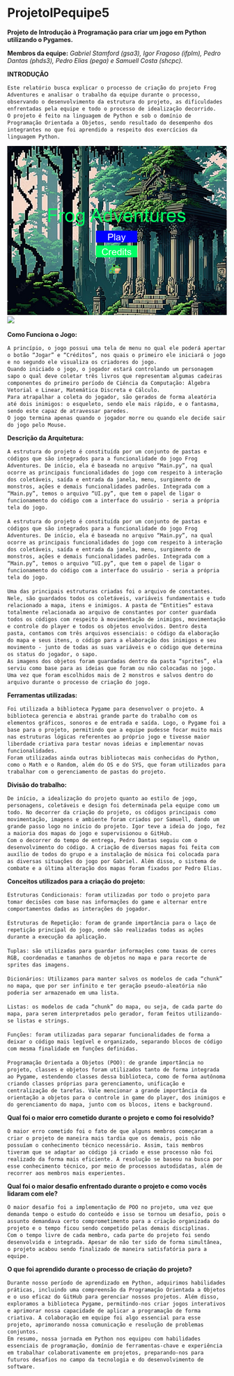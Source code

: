 # ProjetoIPequipe5
**Projeto de Introdução à Programação para criar um jogo em Python utilizando o Pygames.**

**Membros da equipe:** *Gabriel Stamford (gsa3), Igor Fragoso (ifplm), Pedro Dantas (phds3), Pedro Elias (pega) e Samuell Costa (shcpc).*


**INTRODUÇÃO**

	Este relatório busca explicar o processo de criação do projeto Frog Adventures e analisar o trabalho da equipe durante o processo, observando o desenvolvimento da estrutura do projeto, as dificuldades enfrentadas pela equipe e todo o processo de idealização decorrido.
	O projeto é feito na linguagem de Python e sob o domínio de Programação Orientada a Objetos, sendo resultado do desempenho dos integrantes no que foi aprendido a respeito dos exercícios da linguagem Python.

<img src="/sprites/foto_jogo.png">

<img src="/sprites/foto2_jogo.png">


**Como Funciona o Jogo:**



	A princípio, o jogo possui uma tela de menu no qual ele poderá apertar o botão “Jogar” e “Créditos”, nos quais o primeiro ele iniciará o jogo e no segundo ele visualiza os criadores do jogo.
	Quando iniciado o jogo, o jogador estará controlando um personagem sapo o qual deve coletar três livros que representam algumas cadeiras componentes do primeiro período de Ciência da Computação: Álgebra Vetorial e Linear, Matemática Discreta e Cálculo.
	Para atrapalhar a coleta do jogador, são gerados de forma aleatória até dois inimigos: o esqueleto, sendo ele mais rápido, e o fantasma, sendo este capaz de atravessar paredes.
	O jogo termina apenas quando o jogador morre ou quando ele decide sair do jogo pelo Mouse.

**Descrição da Arquitetura:**

    A estrutura do projeto é constituída por um conjunto de pastas e códigos que são integrados para a funcionalidade do jogo Frog Adventures. De início, ela é baseada no arquivo “Main.py”, na qual ocorre as principais funcionalidades do jogo com respeito à interação dos coletáveis, saída e entrada da janela, menu, surgimento de monstros, ações e demais funcionalidades padrões. Integrada com a “Main.py”, temos o arquivo “UI.py”, que tem o papel de ligar o funcionamento do código com a interface do usuário - seria a própria tela do jogo.

	A estrutura do projeto é constituída por um conjunto de pastas e códigos que são integrados para a funcionalidade do jogo Frog Adventures. De início, ela é baseada no arquivo “Main.py”, na qual ocorre as principais funcionalidades do jogo com respeito à interação dos coletáveis, saída e entrada da janela, menu, surgimento de monstros, ações e demais funcionalidades padrões. Integrada com a “Main.py”, temos o arquivo “UI.py”, que tem o papel de ligar o funcionamento do código com a interface do usuário - seria a própria tela do jogo.

	Uma das principais estruturas criadas foi o arquivo de constantes. Nele, são guardados todos os coletáveis, variáveis fundamentais e tudo relacionado a mapa, itens e inimigos. A pasta de “Entities” estava totalmente relacionada ao arquivo de constantes por conter guardada todos os códigos com respeito à movimentação de inimigos, movimentação e controle do player e todos os objetos envolvidos. Dentro desta pasta, contamos com três arquivos essenciais: o código da elaboração do mapa e seus itens, o código para a elaboração dos inimigos e seu movimento - junto de todas as suas variáveis e o código que determina os status do jogador, o sapo.
	As imagens dos objetos foram guardadas dentro da pasta “sprites”, ela serviu como base para as ideias que foram ou não colocadas no jogo. Uma vez que foram escolhidos mais de 2 monstros e salvos dentro do arquivo durante o processo de criação do jogo.

**Ferramentas utilizadas:**

    Foi utilizada a biblioteca Pygame para desenvolver o projeto. A biblioteca gerencia e abstrai grande parte do trabalho com os elementos gráficos, sonoros e de entrada e saída. Logo, o Pygame foi a base para o projeto, permitindo que a equipe pudesse focar muito mais nas estruturas lógicas referentes ao próprio jogo e tivesse maior liberdade criativa para testar novas ideias e implementar novas funcionalidades.
    Foram utilizadas ainda outras bibliotecas mais conhecidas do Python, como o Math e o Random, além do OS e do SYS, que foram utilizados para trabalhar com o gerenciamento de pastas do projeto.


**Divisão do trabalho:**

    De início, a idealização do projeto quanto ao estilo de jogo, personagens, coletáveis e design foi determinada pela equipe como um todo. No decorrer da criação do projeto, os códigos principais como movimentação, imagens e ambiente foram criados por Samuell, dando um grande passo logo no início do projeto. Igor teve a ideia do jogo, fez a maioria dos mapas do jogo e supervisionou o GitHub.
    Com o decorrer do tempo de entrega, Pedro Dantas seguiu com o desenvolvimento do código. A criação de diversos mapas foi feita com auxílio de todos do grupo e a instalação de música foi colocada para as diversas situações do jogo por Gabriel. Além disso, o sistema de combate e a última alteração dos mapas foram fixados por Pedro Elias.

**Conceitos utilizados para a criação do projeto:**

    Estruturas Condicionais: foram utilizadas por todo o projeto para tomar decisões com base nas informações do game e alternar entre comportamentos dadas as interações do jogador.

    Estruturas de Repetição: foram de grande importância para o laço de repetição principal do jogo, onde são realizadas todas as ações durante a execução da aplicação.

    Tuplas: são utilizadas para guardar informações como taxas de cores RGB, coordenadas e tamanhos de objetos no mapa e para recorte de sprites das imagens.

    Dicionários: Utilizamos para manter salvos os modelos de cada “chunk”  no mapa, que por ser infinito e ter geração pseudo-aleatória não poderia ser armazenado em uma lista.

    Listas: os modelos de cada “chunk” do mapa, ou seja, de cada parte do mapa, para serem interpretados pelo gerador, foram feitos utilizando-se listas e strings.

    Funções: foram utilizadas para separar funcionalidades de forma a deixar o código mais legível e organizado, separando blocos de código com mesma finalidade em funções definidas.

    Programação Orientada a Objetos (POO): de grande importância no projeto, classes e objetos foram utilizados tanto de forma integrada ao Pygame, estendendo classes dessa biblioteca, como de forma autônoma criando classes próprias para gerenciamento, unificação e centralização de tarefas. Vale mencionar a grande importância da orientação a objetos para o controle in game do player, dos inimigos e do gerenciamento do mapa, junto com os blocos, itens e background.


**Qual foi o maior erro cometido durante o projeto e como foi resolvido?**

    O maior erro cometido foi o fato de que alguns membros começaram a criar o projeto de maneira mais tardia que os demais, pois não possuíam o conhecimento técnico necessário. Assim, tais membros tiveram que se adaptar ao código já criado e esse processo não foi realizado da forma mais eficiente. A resolução se baseou na busca por esse conhecimento técnico, por meio de processos autodidatas, além de recorrer aos membros mais experientes.


**Qual foi o maior desafio enfrentado durante o projeto e como vocês lidaram com ele?**

    O maior desafio foi a implementação de POO no projeto, uma vez que demanda tempo o estudo do conteúdo e isso se tornou um desafio, pois o assunto demandava certo comprometimento para a criação organizada do projeto e o tempo ficou sendo competido pelas demais disciplinas.
    Com o tempo livre de cada membro, cada parte do projeto foi sendo desenvolvida e integrada. Apesar de não ter sido de forma simultânea, o projeto acabou sendo finalizado de maneira satisfatória para a equipe.


**O que foi aprendido durante o processo de criação do projeto?**

    Durante nosso período de aprendizado em Python, adquirimos habilidades práticas, incluindo uma compreensão da Programação Orientada a Objetos e o uso eficaz do GitHub para gerenciar nossos projetos. Além disso, exploramos a biblioteca Pygame, permitindo-nos criar jogos interativos e aprimorar nossa capacidade de aplicar a programação de forma criativa. A colaboração em equipe foi algo essencial para esse projeto, aprimorando nossa comunicação e resolução de problemas conjuntos.
    Em resumo, nossa jornada em Python nos equipou com habilidades essenciais de programação, domínio de ferramentas-chave e experiência em trabalhar colaborativamente em projetos, preparando-nos para futuros desafios no campo da tecnologia e do desenvolvimento de software.




